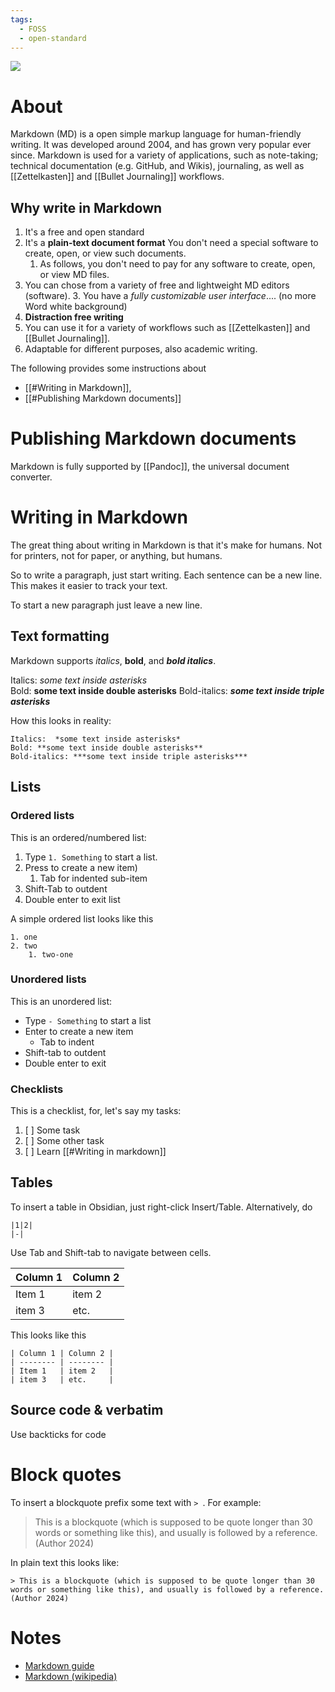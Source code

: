 ```yaml
---
tags:
  - FOSS
  - open-standard
---
```

![](images/markdown-mark.svg)
# About 
Markdown (MD) is a open simple markup language for human-friendly writing. 
It was developed around 2004, and has grown very popular ever since. 
Markdown is used for a variety of applications, such as note-taking; technical documentation (e.g. GitHub, and Wikis), journaling, as well as [[Zettelkasten]] and [[Bullet Journaling]] workflows. 
## Why write in Markdown 
1. It's a free and open standard 
3. It's a **plain-text document format** 
   You don't need a special software to create, open, or view such documents. 
	1. As follows, you don't need to pay for any software to create, open, or view MD files. 
1. You can chose from a variety of free and lightweight MD editors (software). 
	3. You have a *fully customizable user interface*.... (no more Word white background)
3. **Distraction free writing**  
2. You can use it for a variety of workflows such as [[Zettelkasten]] and [[Bullet Journaling]]. 
4. Adaptable for different purposes, also academic writing. 


The following provides some instructions about
- [[#Writing in Markdown]], 
- [[#Publishing Markdown documents]]

# Publishing Markdown documents 

Markdown is fully supported by [[Pandoc]],  the universal document converter. 

# Writing in Markdown 

The great thing about writing in Markdown is that it's make for humans. 
Not for printers, not for paper, or anything, but humans. 

So to write a paragraph, just start writing. 
Each sentence can be a new line.
This makes it easier to track your text. 

To start a new paragraph just leave a new line. 
## Text formatting 

Markdown supports *italics*, **bold**, and ***bold italics***. 

Italics:  *some text inside asterisks*   
Bold: **some text inside double asterisks**
Bold-italics: ***some text inside triple asterisks***

How this looks in reality: 
```
Italics:  *some text inside asterisks*   
Bold: **some text inside double asterisks**
Bold-italics: ***some text inside triple asterisks***
```

## Lists 

### Ordered lists 
This is an ordered/numbered list: 
1. Type `1. Something` to start a list. 
2. Press to create a new item)
	1. Tab for indented sub-item 
4. Shift-Tab to  outdent 
5. Double enter to exit list 


A simple ordered list looks like this 
```
1. one 
2. two 
	1. two-one

```
### Unordered lists 
This is an unordered list: 
- Type `- Something` to start a list
- Enter to create a new item 
	- Tab to indent 
- Shift-tab to outdent 
- Double enter to exit 
### Checklists  

This is a checklist, for, let's say my tasks: 
1. [ ] Some task 
3. [ ] Some other task
4. [ ] Learn [[#Writing in markdown]]
## Tables 

To insert a table in Obsidian, just right-click Insert/Table. 
Alternatively, do 

```
|1|2|
|-| 
```


Use Tab and Shift-tab to navigate between cells.  

| Column 1 | Column 2 |
| -------- | -------- |
| Item 1   | item 2   |
| item 3   | etc.     |

This looks like this 
```
| Column 1 | Column 2 |
| -------- | -------- |
| Item 1   | item 2   |
| item 3   | etc.     |

```

## Source code & verbatim 

Use backticks for code 

 
# Block quotes 

To insert a blockquote prefix some text with `> `. 
For example: 

> This is a blockquote (which is supposed to be quote longer than 30 words or something like this), and usually is followed by a reference. (Author 2024)

In plain text this looks like: 

```
> This is a blockquote (which is supposed to be quote longer than 30 words or something like this), and usually is followed by a reference. (Author 2024)
```


#  Notes 
- [Markdown guide](https://www.markdownguide.org/)
- [Markdown (wikipedia)](https://en.wikipedia.org/wiki/Markdown)